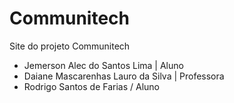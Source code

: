 # Communitech

Site do projeto Communitech

- Jemerson Alec do Santos Lima | Aluno
- Daiane Mascarenhas Lauro da Silva | Professora
- Rodrigo Santos de Farias / Aluno